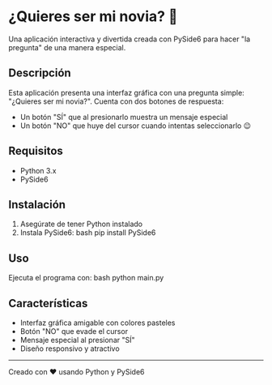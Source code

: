 # ¿Quieres ser mi novia? 💝

Una aplicación interactiva y divertida creada con PySide6 para hacer "la pregunta" de una manera especial.

## Descripción

Esta aplicación presenta una interfaz gráfica con una pregunta simple: "¿Quieres ser mi novia?". Cuenta con dos botones de respuesta:
- Un botón "SÍ" que al presionarlo muestra un mensaje especial
- Un botón "NO" que huye del cursor cuando intentas seleccionarlo 😉

## Requisitos

- Python 3.x
- PySide6

## Instalación

1. Asegúrate de tener Python instalado
2. Instala PySide6:
bash
pip install PySide6

## Uso

Ejecuta el programa con:
bash
python main.py

## Características

- Interfaz gráfica amigable con colores pasteles
- Botón "NO" que evade el cursor
- Mensaje especial al presionar "SÍ"
- Diseño responsivo y atractivo

---
Creado con ❤️ usando Python y PySide6